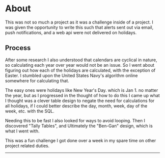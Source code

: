 # About 

This was not so much a project as it was a challenge inside of a project. I was given the opportunity to write this such that alerts sent out via email, push notifications, and a web api were not delivered on holidays.

## Process

After some research I also understood that calendars are cyclical in nature, so calculating each year over year would not be an issue. So I went about figuring out how each of the holidays are calculated, with the exception of Easter. I stumbled upon the United States Navy's algorithm online somewhere for calculating that. 

The easy ones were holidays like New Year's Day. which is Jan 1. no matter the year, but as I progressed in the thought of how to do this I came up what I thought was a clever table design to negate the need for calculations for all holidays, if I could better describe the day, month, week, day of the week, etc. with the SQL. 

Needing this to be fast I also looked for ways to avoid looping. Then I discovered "Tally Tables", and Ultimately the "Ben-Gan" design, which is what I went with. 

This was a fun challenge I got done over a week in my spare time on other project related duties. 

---
